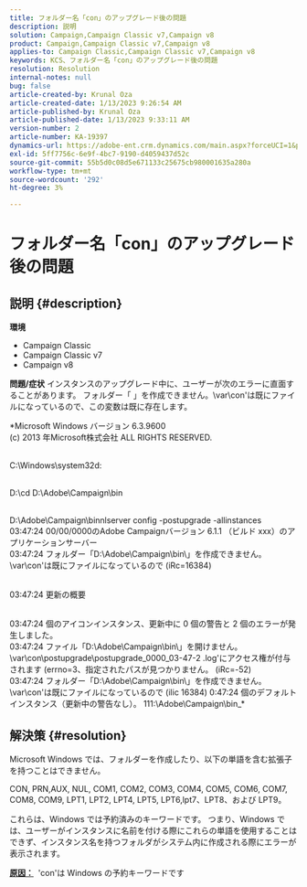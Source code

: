 ```yaml
---
title: フォルダー名「con」のアップグレード後の問題
description: 説明
solution: Campaign,Campaign Classic v7,Campaign v8
product: Campaign,Campaign Classic v7,Campaign v8
applies-to: Campaign Classic,Campaign Classic v7,Campaign v8
keywords: KCS、フォルダー名「con」のアップグレード後の問題
resolution: Resolution
internal-notes: null
bug: false
article-created-by: Krunal Oza
article-created-date: 1/13/2023 9:26:54 AM
article-published-by: Krunal Oza
article-published-date: 1/13/2023 9:33:11 AM
version-number: 2
article-number: KA-19397
dynamics-url: https://adobe-ent.crm.dynamics.com/main.aspx?forceUCI=1&pagetype=entityrecord&etn=knowledgearticle&id=1c1b8969-2493-ed11-aad1-6045bd006793
exl-id: 5ff7756c-6e9f-4bc7-9190-d4059437d52c
source-git-commit: 55b5d0c08d5e671133c25675cb980001635a280a
workflow-type: tm+mt
source-wordcount: '292'
ht-degree: 3%

---
```


# フォルダー名「con」のアップグレード後の問題

## 説明 {#description}

<b>環境</b>
- Campaign Classic
- Campaign Classic v7
- Campaign v8



<b>問題/症状</b>
インスタンスのアップグレード中に、ユーザーが次のエラーに直面することがあります。 フォルダー「 」を作成できません。\var\con&#39;は既にファイルになっているので、この変数は既に存在します。

*Microsoft Windows バージョン 6.3.9600
<br>(c) 2013 年Microsoft株式会社 ALL RIGHTS RESERVED. 

<br>C:\Windows\system32d: 

<br>D:\cd D:\Adobe\Campaign\bin 

<br>D:\Adobe\Campaign\binnlserver config -postupgrade -allinstances
<br>03:47:24 00/00/0000のAdobe Campaignバージョン 6.1.1 （ビルド xxx）のアプリケーションサーバー
<br>03:47:24 フォルダー「D:\Adobe\Campaign\bin\」を作成できません。\var\con&#39;は既にファイルになっているので (iRc=16384) 

<br>03:47:24 更新の概要

<br>03:47:24 個のアイコンインスタンス、更新中に 0 個の警告と 2 個のエラーが発生しました。
<br>03:47:24 ファイル「D:\Adobe\Campaign\bin\」を開けません。\var\con\postupgrade\postupgrade_0000_03-47-2 .log&#39;にアクセス権が付与されます (errno=3、指定されたパスが見つかりません。 (iRc=-52)
<br>03:47:24 フォルダー「D:\Adobe\Campaign\bin\」を作成できません。\var\con&#39;は既にファイルになっているので (ilic 16384) 0:47:24 個のデフォルトインスタンス（更新中の警告なし）。 111:\Adobe\Campaign\bin_*

## 解決策 {#resolution}


Microsoft Windows では、フォルダーを作成したり、以下の単語を含む拡張子を持つことはできません。

CON, PRN,AUX, NUL, COM1, COM2, COM3, COM4, COM5, COM6, COM7, COM8, COM9, LPT1, LPT2, LPT4, LPT5, LPT6,lpt7、LPT8、および LPT9。

これらは、Windows では予約済みのキーワードです。 つまり、Windows では、ユーザーがインスタンスに名前を付ける際にこれらの単語を使用することはできず、インスタンス名を持つフォルダがシステム内に作成される際にエラーが表示されます。



<b><u>原因：</u></b>  &#39;con&#39;は Windows の予約キーワードです
